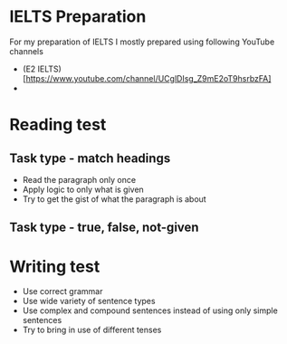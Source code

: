 # IELTS Preparation
For my preparation of IELTS I mostly prepared using following YouTube channels
- (E2 IELTS)[https://www.youtube.com/channel/UCglDIsg_Z9mE2oT9hsrbzFA]
- 

# Reading test

## Task type - match headings
- Read the paragraph only once
- Apply logic to only what is given
- Try to get the gist of what the paragraph is about

## Task type - true, false, not-given

# Writing test
- Use correct grammar
- Use wide variety of sentence types
- Use complex and compound sentences instead of using only simple sentences
- Try to bring in use of different tenses